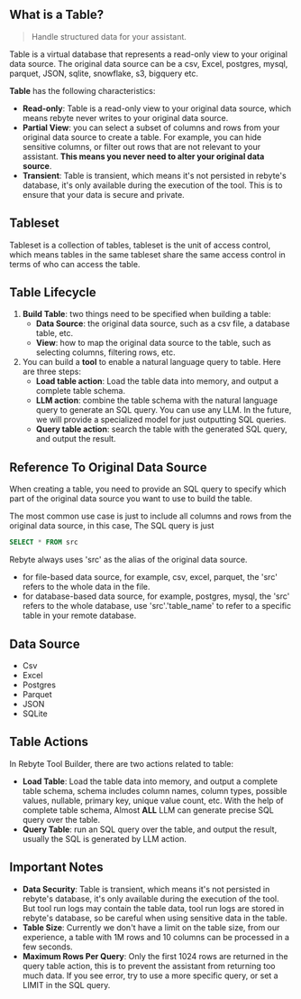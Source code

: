 ## What is a Table?

> Handle structured data for your assistant.

Table is a virtual database that represents a read-only view to your original data source. The original data source can be a csv, Excel, postgres, mysql, parquet, JSON, sqlite, snowflake, s3, bigquery etc.

**Table** has the following characteristics:
* **Read-only**: Table is a read-only view to your original data source, which means rebyte never writes to your original data source.
* **Partial View**: you can select a subset of columns and rows from your original data source to create a table. For example, you can hide sensitive columns, or filter out rows that are not relevant to your assistant. **This means you never need to alter your original data source**.
* **Transient**: Table is transient, which means it's not persisted in rebyte's database, it's only available during the execution of the tool. This is to ensure that your data is secure and private.

## Tableset
Tableset is a collection of tables, tableset is the unit of access control, which means tables in the same tableset share the same access control in terms of who can access the table.

## Table Lifecycle
1. **Build Table**: two things need to be specified when building a table:
    * **Data Source**: the original data source, such as a csv file, a database table, etc.
    * **View**: how to map the original data source to the table, such as selecting columns, filtering rows, etc.
2. You can build a **tool** to enable a natural language query to table. Here are three steps:
    * **Load table action**: Load the table data into memory, and output a complete table schema. 
    * **LLM action**: combine the table schema with the natural language query to generate an SQL query. You can use any LLM. In the future, we will provide a specialized model for just outputting SQL queries. 
    * **Query table action**: search the table with the generated SQL query, and output the result.
   
## Reference To Original Data Source
When creating a table, you need to provide an SQL query to specify which part of the original data source you want to use to build the table. 

The most common use case is just to include all columns and rows from the original data source, in this case, The SQL query is just 
```sql
SELECT * FROM src
```
Rebyte always uses 'src' as the alias of the original data source.
* for file-based data source, for example, csv, excel, parquet, the 'src' refers to the whole data in the file.
* for database-based data source, for example, postgres, mysql, the 'src' refers to the whole database, use 'src'.'table_name' to refer to a specific table in your remote database.
   
## Data Source
* Csv
* Excel
* Postgres
* Parquet
* JSON
* SQLite

## Table Actions

In Rebyte Tool Builder, there are two actions related to table:
* **Load Table**: Load the table data into memory, and output a complete table schema, schema includes column names, column types, possible values, nullable, primary key, unique value count, etc. With the help of complete table schema, Almost **ALL** LLM can generate precise SQL query over the table.
* **Query Table**: run an SQL query over the table, and output the result, usually the SQL is generated by LLM action.

## Important Notes
* **Data Security**: Table is transient, which means it's not persisted in rebyte's database, it's only available during the execution of the tool. But tool run logs may contain the table data, tool run logs are stored in rebyte's database, so be careful when using sensitive data in the table. 
* **Table Size**: Currently we don't have a limit on the table size, from our experience, a table with 1M rows and 10 columns can be processed in a few seconds.
* **Maximum Rows Per Query**: Only the first 1024 rows are returned in the query table action, this is to prevent the assistant from returning too much data. If you see error, try to use a more specific query, or set a LIMIT in the SQL query. 